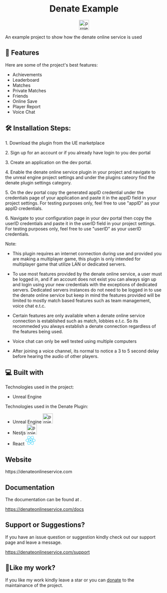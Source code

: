 <h1 align="center" id="title">Denate Example</h1>

<p align="center"><img src="https://drive.usercontent.google.com/download?id=1uhEIrrKumxd5n0on56joQikLseCpc-Yr&export=view&authuser=0" alt="project-image" width="32" height="32"></p>

<p id="description">An example project to show how the denate online service is used</p>

  
  
<h2>🧐 Features</h2>

Here are some of the project's best features:

*   Achievements
*   Leaderboard
*   Matches
*   Private Matches
*   Friends
*   Online Save
*   Player Report
*   Voice Chat

<h2>🛠️ Installation Steps:</h2>

<p>1. Download the plugin from the UE marketplace</p>

<p>2. Sign up for an account or if you already have login to you dev portal</p>

<p>3. Create an application on the dev portal.</p>

<p>4. Enable the denate online service plugin in your project and navigate to the unreal engine project settings and under the plugins cateory find the denate plugin settings category.</p>

<p>5. On the dev portal copy the generated appID credential under the credentials page of your application and paste it in the appID field in your project settings. For testing purposes only, feel free to use "appID" as your appID credentials. </p>

<p>6. Navigate to your configuration page in your dev portal then copy the userID credentials and paste it in the userID field in your project settings. For testing purposes only, feel free to use "userID" as your userID credentials. </p>

Note:

* This plugin requires an internet connection during use and provided you are making a multiplayer game, this plugin is only intended for multiplayer game that utilize LAN or dedicated servers.

* To use most features provided by the denate online service, a user must be logged in, and if an account does not exist you can always sign up and login using your new credentials with the exceptions of dedicated servers. Dedicated servers instances do not need to be logged in to use the denate online service but keep in mind the features provided will be limited to mostly match based features such as team management, voice chat e.t.c.

* Certain features are only available when a denate online service connection is established such as match, lobbies e.t.c. So its recommeded you always establish a denate connection regardless of the features being used.

* Voice chat can only be well tested using multiple computers

* After joining a voice channel, its normal to notice a 3 to 5 second delay before hearing the audio of other players.
  
  
<h2>💻 Built with</h2>

Technologies used in the project:

*   Unreal Engine
  
Technologies used in the Denate Plugin:

*   Unreal Engine <img src="[https://drive.usercontent.google.com/download?id=1uhEIrrKumxd5n0on56joQikLseCpc-Yr&export=view&authuser=0](https://media.licdn.com/dms/image/D4E12AQGzlo5eBPBNmg/article-cover_image-shrink_720_1280/0/1719984802464?e=2147483647&v=beta&t=qeeGUT1ObgGmS18sSL8fSKl6BIrXNITEoGoHH60yVIk)" alt="project-image" width="32" height="32">
*   Nestjs <img src="[https://drive.usercontent.google.com/download?id=1uhEIrrKumxd5n0on56joQikLseCpc-Yr&export=view&authuser=0" alt="project-image](https://nestjs.com/logo-small-gradient.76616405.svg)" width="32" height="32">
*   React  <img src="data:image/svg+xml;base64,PHN2ZyB4bWxucz0iaHR0cDovL3d3dy53My5vcmcvMjAwMC9zdmciIHZpZXdCb3g9Ii0xMS41IC0xMC4yMzE3NCAyMyAyMC40NjM0OCI+CiAgPHRpdGxlPlJlYWN0IExvZ288L3RpdGxlPgogIDxjaXJjbGUgY3g9IjAiIGN5PSIwIiByPSIyLjA1IiBmaWxsPSIjNjFkYWZiIi8+CiAgPGcgc3Ryb2tlPSIjNjFkYWZiIiBzdHJva2Utd2lkdGg9IjEiIGZpbGw9Im5vbmUiPgogICAgPGVsbGlwc2Ugcng9IjExIiByeT0iNC4yIi8+CiAgICA8ZWxsaXBzZSByeD0iMTEiIHJ5PSI0LjIiIHRyYW5zZm9ybT0icm90YXRlKDYwKSIvPgogICAgPGVsbGlwc2Ugcng9IjExIiByeT0iNC4yIiB0cmFuc2Zvcm09InJvdGF0ZSgxMjApIi8+CiAgPC9nPgo8L3N2Zz4K" width="32" height="32">

<h2>Website</h2>

<p>https://denateonlineservice.com</p>

<h2>Documentation</h2>

The documentation can be found at .<p>https://denateonlineservice.com/docs</p>

<h2>Support or Suggestions?</h2>

If you have an issue question or suggestion kindly check out our support page and leave a message.<p>https://denateonlineservice.com/support</p>

<h2>💖Like my work?</h2>

If you like my work kindly leave a star or you can <a href="https://www.paypal.com/ncp/payment/YTVWV86QUFZVN">donate</a> to the maintainance of the project.
